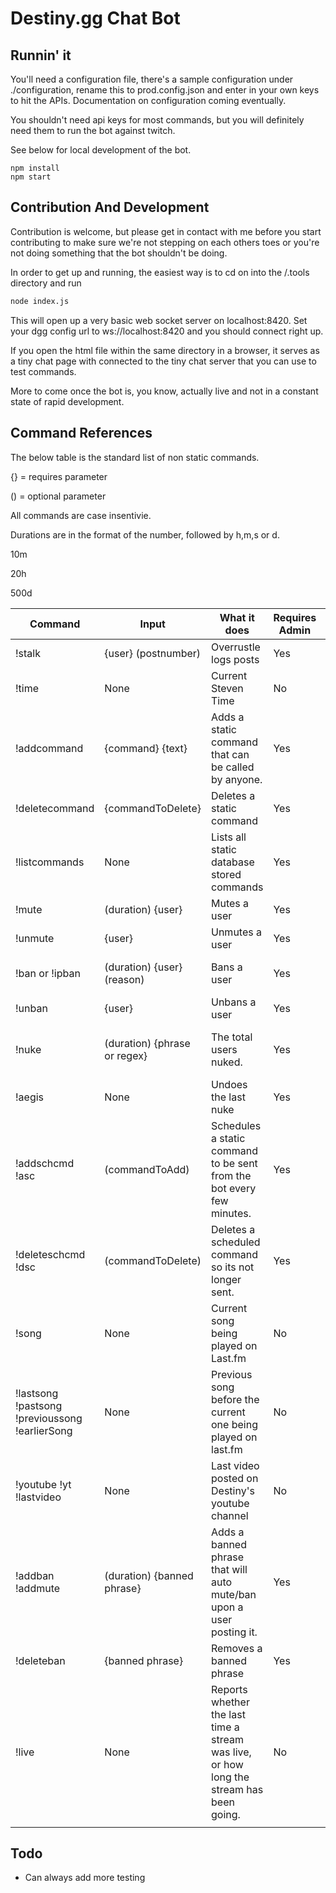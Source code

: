 # Destiny.gg Chat Bot

## Runnin' it

You'll need a configuration file, there's a sample configuration under ./configuration, rename this to prod.config.json
and enter in your own keys to hit the APIs. Documentation on configuration coming eventually. 

You shouldn't need api keys for most commands, but you will definitely need them to run the bot against twitch.

See below for local development of the bot.

```
npm install
npm start
```

## Contribution And Development

Contribution is welcome, but please get in contact with me before you start contributing to make sure we're not stepping on each others toes
or you're not doing something that the bot shouldn't be doing. 

In order to get up and running, the easiest way is to cd on into the /.tools directory and run
```bash
node index.js
```
This will open up a very basic web socket server on localhost:8420. Set your dgg config url to ws://localhost:8420 and you should connect right up.

If you open the html file within the same directory in a browser, it serves as a tiny chat page with connected to the tiny chat server that you can use to test commands.

More to come once the bot is, you know, actually live and not in a constant state of rapid development.

## Command References
The below table is the standard list of non static commands.

{} = requires parameter


() = optional parameter

All commands are case insentivie.

Durations are in the format of the number, followed by h,m,s or d.

10m

20h

500d



| Command                                        | Input                        | What it does                                                                            | Requires Admin | Example                                             |
|------------------------------------------------|------------------------------|-----------------------------------------------------------------------------------------|----------------|-----------------------------------------------------|
| !stalk                                         | {user} (postnumber)          | Overrustle logs posts                                                                   | Yes            | !stalk Destiny 5                                    |
| !time                                          | None                         | Current Steven Time                                                                     | No             | !time                                               |
| !addcommand                                    | {command} {text}             | Adds a static command that can be called by anyone.                                     | Yes            | !addcommand !hello HEY HOWDY THERE PAL HOW YOU DOIN |
| !deletecommand                                 | {commandToDelete}            | Deletes a static command                                                                | Yes            | !deleteCommand !hello                               |
| !listcommands                                  | None                         | Lists all static database stored commands                                               | Yes            | !listcommands                                       |
| !mute                                          | (duration) {user}            | Mutes a user                                                                            | Yes            | !mute 10m MrMouton                                  |
| !unmute                                        | {user}                       | Unmutes a user                                                                          | Yes            | !unmute MrMouton                                    |
| !ban or !ipban                                 | (duration) {user} (reason)   | Bans a user                                                                             | Yes            | !ban 1024h JAYL For being too cute                  |
| !unban                                         | {user}                       | Unbans a user                                                                           | Yes            | !unban JAYL                                         |
| !nuke                                          | (duration) {phrase or regex} | The total users nuked.                                                                  | Yes            | !nuke 30m KING MOUTON !nuke 30d /[A-Z]+\s?420/      |
| !aegis                                         | None                         | Undoes the last nuke                                                                    | Yes            | !aegis                                              |
| !addschcmd !asc                                | (commandToAdd)               | Schedules a static command to be sent from the bot every few minutes.                   | Yes            | !asc !hello                                         |
| !deleteschcmd !dsc                             | (commandToDelete)            | Deletes a scheduled command so its not longer sent.                                     | Yes            | !dsc !hello                                         |
| !song                                          | None                         | Current song being played on Last.fm                                                    | No             | !song                                               |
| !lastsong !pastsong !previoussong !earlierSong | None                         | Previous song before the current one being played on last.fm                            | No             | !lastsong                                           |
| !youtube !yt !lastvideo                        | None                         | Last video posted on Destiny's youtube channel                                          | No             | !yt                                                 |
| !addban !addmute                               | (duration) {banned phrase}   | Adds a banned phrase that will auto mute/ban upon a user posting it.                    | Yes            | !addban 10d HAHA GNOMED                             |
| !deleteban                                     | {banned phrase}              | Removes a banned phrase                                                                 | Yes            | !deleteban HAHA GNOMED                              |
| !live                                          | None                         | Reports whether the last time a stream was live, or how long the stream has been going. | No             | !live                                               |
|                                                |                              |                                                                                         |                |                                                     |




## Todo
- Can always add more testing
